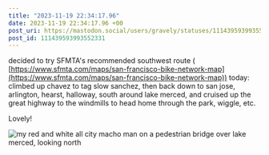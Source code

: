 ```yaml
---
title: "2023-11-19 22:34:17.96"
date: 2023-11-19 22:34:17.96 +00
post_uri: https://mastodon.social/users/gravely/statuses/111439593993552331
post_id: 111439593993552331
---
```

decided to try SFMTA's recommended southwest route ( [https://www.sfmta.com/maps/san-francisco-bike-network-map](https://www.sfmta.com/maps/san-francisco-bike-network-map)) today: climbed up chavez to tag slow sanchez, then back down to san jose, arlington, hearst, halloway, south around lake merced, and cruised up the great highway to the windmills to head home through the park, wiggle, etc.

Lovely!


![my red and white all city macho man on a pedestrian bridge over lake merced, looking north](/images/111439593730048894.jpeg)

